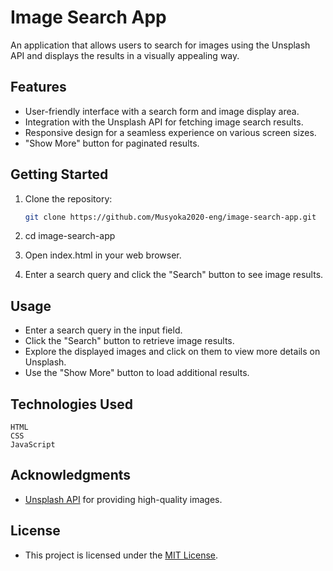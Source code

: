 # Image Search App

An application that allows users to search for images using the Unsplash API and displays the results in a visually appealing way.

## Features

- User-friendly interface with a search form and image display area.
- Integration with the Unsplash API for fetching image search results.
- Responsive design for a seamless experience on various screen sizes.
- "Show More" button for paginated results.

## Getting Started

1. Clone the repository:

   ```bash
   git clone https://github.com/Musyoka2020-eng/image-search-app.git
   ```

2. cd image-search-app

3. Open index.html in your web browser.

4. Enter a search query and click the "Search" button to see image results.

## Usage

   - Enter a search query in the input field.
   - Click the "Search" button to retrieve image results.
   - Explore the displayed images and click on them to view more details on Unsplash.
   - Use the "Show More" button to load additional results.

## Technologies Used

    HTML
    CSS
    JavaScript

## Acknowledgments

- [Unsplash API](https://unsplash.com/developers) for providing high-quality images.

    
## License

 - This project is licensed under the [MIT License](LICENSE).